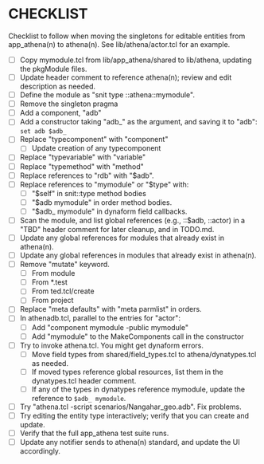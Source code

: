 # CHECKLIST

Checklist to follow when moving the singletons for editable entities
from app_athena(n) to athena(n).  See lib/athena/actor.tcl for an example.

- [ ] Copy mymodule.tcl from lib/app_athena/shared to lib/athena, updating
      the pkgModule files.
- [ ] Update header comment to reference athena(n); review and edit
      description as needed.
- [ ] Define the module as "snit type ::athena::mymodule".
- [ ] Remove the singleton pragma
- [ ] Add a component, "adb"
- [ ] Add a constructor taking "adb_" as the argument, and saving it to
      "adb": `set adb $adb_`
- [ ] Replace "typecomponent" with "component"
  - [ ] Update creation of any typecomponent
- [ ] Replace "typevariable" with "variable"
- [ ] Replace "typemethod" with "method"
- [ ] Replace references to "rdb" with "$adb".
- [ ] Replace references to "mymodule" or "$type" with:
  - [ ] "$self" in snit::type method bodies
  - [ ] "$adb mymodule" in order method bodies.
  - [ ] "$adb_ mymodule" in dynaform field callbacks.
- [ ] Scan the module, and list global references (e.g., ::$adb, ::actor) 
      in a "TBD" header comment for later cleanup, and in TODO.md.
- [ ] Update any global references for modules that already exist in athena(n).
- [ ] Update any global references in modules that already exist in athena(n).
- [ ] Remove "mutate" keyword.
  - [ ] From module
  - [ ] From *.test
  - [ ] From ted.tcl/create
  - [ ] From project
- [ ] Replace "meta defaults" with "meta parmlist" in orders.
- [ ] In athenadb.tcl, parallel to the entries for "actor":
  - [ ] Add "component mymodule -public mymodule"
  - [ ] Add "mymodule" to the MakeComponents call in the constructor
- [ ] Try to invoke athena.tcl.  You might get dynaform errors.
  - [ ] Move field types from shared/field_types.tcl to athena/dynatypes.tcl
        as needed.
  - [ ] If moved types reference global resources, list them in the 
        dynatypes.tcl header comment.
  - [ ] If any of the types in dynatypes reference mymodule, update the
        reference to `$adb_ mymodule`.
- [ ] Try "athena.tcl -script scenarios/Nangahar_geo.adb".  Fix problems.
- [ ] Try editing the entity type interactively; verify that you can
      create and update.
- [ ] Verify that the full app_athena test suite runs.
- [ ] Update any notifier sends to athena(n) standard, and update the 
      UI accordingly.